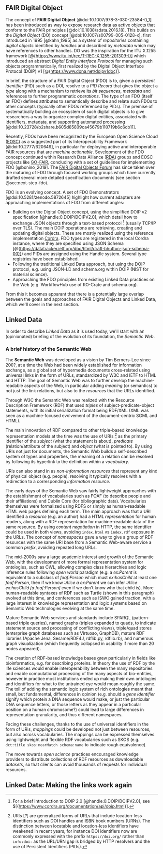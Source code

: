 ## FAIR Digital Object

The concept of **FAIR Digital Object** [@doi:10.1007/978-3-030-23584-0_1] has been introduced as way to expose research data as active objects that conform to the FAIR principles [@doi:10.1038/sdata.2016.18]. This builds on the _Digital Object_ (DO) concept [@doi:10.1007/s00799-005-0128-x], first introduced in 1995 [@kahn_1995] as a system of _repositories_ containing _digital objects_ identified by _handles_ and described by _metadata_ which may have references to other handles. DO was the inspiration for the ITU X.1255 framework [@{https://www.itu.int/rec/T-REC-X.1255-201309-I}] which introduced an abstract _Digital Entity Interface Protocol_ for managing such objects programmatically, first realized by the Digital Object Interface Protocol (DOIP) v1 [@{https://www.dona.net/doipv1doc}].

In brief, the structure of a FAIR Digital Object (FDO) is to, given a _persistent identifier_ (PID) such as a DOI, resolve to a _PID Record_ that gives the object a _type_ along with a mechanism to retrieve its _bit sequences_, _metadata_ and references to further programmatic _operations_. The type of an FDO (itself an FDO) defines attributes to semantically describe and relate such FDOs to other concepts (typically other FDOs referenced by PIDs). The premise of systematically building an ecosystem of such digital objects is to give researchers a way to organize complex digital entities, associated with identifiers,  metadata, and supporting automated processing [@doi:10.23728/b2share.b605d85809ca45679b110719b6c6cb11].

Recently, FDOs have been recognized by the European Open Science Cloud ([EOSC](https://eosc.eu/)) as a suggested part of its Interoperability Framework [@doi:10.2777/620649], in particular for deploying active and interoperable FAIR resources that are _machine actionable_. Sevelopment of the FDO concept continued within Research Data Alliance ([RDA](https://www.rd-alliance.org/)) groups and EOSC projects like [GO-FAIR](https://www.go-fair.org/), concluding with a set of guidelines for implementing FDO [@bonino_2019]. The [FAIR Digital Objects Forum](https://fairdo.org/) has since taken over the maturing of FDO through focused working groups which have currently drafted several more detailed specification documents (see section @sec:next-step-fdo). 

FDO is an evolving concept. A set of FDO Demonstrators [@doi:10.5281/zenodo.5872645] highlight how current adapters are approaching implementations of FDO from different angles:

 * Building on the Digital Object concept, using the simplified DOIP v2 specification [@handle:0.DOIP/DOIPV2.0], which detail how to exchange JSON objects through a text-based protocol [^3] (usually TCP/IP over TLS). The main DOIP operations are retrieving, creating and updating digital objects. These are mostly realized using the reference implementation [Cordra](https://cordra.org/). FDO types are registered in the local Cordra instance, where they are specified using JSON Schema [@{https://datatracker.ietf.org/doc/html/draft-bhutton-json-schema-00}]) and PIDs are assigned using the Handle system. Several type registries have been established.
 * Following the traditional Linked Data approach, but using the DOIP protocol, e.g. using JSON-LD and schema.org within DOIP (NIST for material science).
 * Approaching the FDO principles from existing Linked Data practices on the Web (e.g. WorkflowHub use of RO-Crate and schema.org).

From this it becomes apparant that there is a potentially large overlap between the goals and approaches of FAIR Digital Objects and Linked Data, which we'll cover in the next section.
 
[^3]: For a brief introduction to DOIP 2.0 [@handle:0.DOIP/DOIPV2.0], see $[{https://www.cordra.org/documentation/api/doip.html}].


## Linked Data

In order to describe _Linked Data_ as it is used today, we'll start with an (opinionated) briefing of the evolution of its foundation, the _Semantic Web_.

### A brief history of the Semantic Web

The **Semantic Web** was developed as a vision by Tim Berners-Lee since 200?, at a time the Web had been widely established for information exchange, as a global set of hypermedia documents cross-related using universal links in the form of URLs, standardized by W3C and IETF to HTML and HTTP. The goal of Semantic Web was to further develop the machine-readable aspects of the Web, in particular adding _meaning_ (or semantics) to not just the link relations, but also to the _resources_ that the URLs identified.

Through W3C the Semantic Web was realized with the Resource Description Framework (RDF) that used _triples_ of subject-predicate-object statements, with its initial serialization format being RDF/XML (XML was seen as a machine-focused evolvement of the document-centric SGML and HTML). 

The main innovation of RDF compared to other triple-based knowledge representation models at the time was the use of URIs [^4] as the primary identifier of the _subject_ (what the statement is about), _predicate_ (relation/attribute of the subject) and _object_ (what is pointed to). By using URIs not just for documents, the Semantic Web builds a self-described system of types and properties, the meaning of a relation can be resolved by following its hyperlink to the definition within a _vocabulary_. 

[^4]: URIs [?] are generalized forms of URLs that include location-less identifiers 
  such as DOI handles and ISBN book numbers (URNs). The distinction between locatable and location-less identifiers have weakened in recent years, for instance DOI identifiers now are commonly expressed with the prefix `https://doi.org/` rather than `info:doi:` as the URL/URN gap is bridged by HTTP resolvers and the use of Persistent Identifiers (PIDs).

URIs can also stand in as _non-information resources_ that represent any kind of physical object (e.g. people), resolving it typically resolves with a redirection to a corresponding _information resource_. 

The early days of the Semantic Web saw fairly lightweight approaches with the establishment of vocabularies such as FOAF (to describe people and their affiliations) and Dublin Core (for bibliographic data). Vocabularies themselves were formalized using RDFS or simply as human-readable HTML web pages defining each term.  The main approach was that a URI identified a _resource_ (e.g. an author) had a HTML _representation_ for human readers, along with a RDF representation for machine-readable data of the same resource. By using _content negotiation_ in HTTP, the same identifier could be used in both views, avoiding `index.html` vs `index.rdf` exposure in the URLs. The concept of _namespaces_ gave a way to give a group of RDF resources with the same URI base from a Semantic Web-aware service a common _prefix_, avoiding repeated long URLs.

The mid-2000s saw a large academic interest and growth of the Semantic Web, with the development of more formal representation system for ontologies, such as OWL, allowing complex class hierarchies and logic inference rules following _open world_ paradigm (e.g. a _ex:Parent_ is equivalent to a subclass of _foaf:Person_ which must _ex:hasChild_ at least one _foaf:Person_, then if we know _:Alice a ex:Parent_ we can infer _:Alice ex:hasChild [a foaf:Person]_ even if we don't know who that child is). More human-readable syntaxes of RDF such as Turtle (shown in this paragraph) evolved at this time, and conferences such as ISWC gained traction, with a large interest in knowledge representation and logic systems based on Semantic Web technologies evolving at the same time.

Mature Semantic Web services and standards include SPARQL (pattern-based triple queries), named graphs (triples expanded to quads, to indicate statement source and processing of conflicting views), triple/quad stores (enterprise graph databases such as Virtuoso, GraphDB), mature RDF libraries (Apache Jena, Sesame/RDF4J, rdflib.py, rdflib.rb), and numerous graph visualization (which frequently collapsed in usability if more than 20 nodes appeared).

The creation of RDF-based knowledge bases grew particularly in fields like bioinformatics, e.g. for describing proteins. In theory the use of RDF by the life sciences would enable interoperability between the many repositories and enable computational processing of the many aspects of bio-entities, however in practice most institutions ended up making their own ontologies and identifiers for what to the untrained eye would mean roughly the same.  The toll of adding the semantic logic system of rich ontologies meant that small, but fundamental, differences in opinion (e.g. should a _gene identifier_ signify which protein a DNA sequence would make, or just the particular DNA sequence letters, or those letters as they appear in a particular position on a human chromosome?) could lead to large differences in representation granularity, and thus different namespaces.

Facing these challenges, thanks to the use of universal identifiers in the form of URIs, _mappings_ could be developed not just between resources, but also across vocabularies. The mappings can be expressed themselves using lightweight and flexible RDF vocabularies such as SKOS (e.g. `dct:title skos:nearMatch schema:name` to indicate rough equivalence).

The move towards _open science_ practices encouraged knowledge providers to distribute collections of RDF resources as downloadable _datasets_, so that clients can avoid thousands of requests for individual resources.


## Linked Data: Making the links work again

